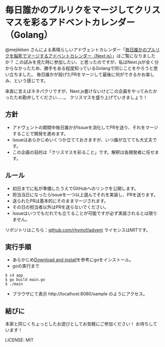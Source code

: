 # 毎日誰かのプルリクをマージしてクリスマスを彩るアドベントカレンダー（Golang）

@mejileben さんによる素晴らしいアドヴェントカレンダー「[毎日誰かのプルリクを脳死でマージするアドベントカレンダー（Next.js）](https://qiita.com/advent-calendar/2021/full-scratch-awesome-app-nextjs)」はご覧になりましたか？
この試みを見た時に参加したい、と思ったのですが、私はNext.jsが全く分からなかったため、勝手をある程度知っているGolangで同じことをやろうと思い立ちました。
毎日誰かが投げたPRをマージして最後に何ができるかお楽しみ、という感じです。

率直に言えばネタパクリですが、Next.js書けないけどこの企画をやってみたかったため勘弁してください……。
クリスマスを盛り上げていきましょう！

## 方針

* アドヴェントの期間中毎日誰かがIssueを消化してPRを送り、それをマージすることで開発を進めます。
* Issueはあらかじめいくつか立てておきますが、いつ誰が立てても大丈夫です。
* この企画の目的は「クリスマスを彩ること」です。解釈は各開発者に任せます。

## ルール

* 初日までに私が準備したうえでGitHubへのリンクを公開します。
* 担当当日になったらIssueを一つ以上選んでそれを実装し、PRを送ります。
* 送られたPRは基本的にそのままマージされます。
* その日の担当者以外はPRを送らないでください。
* Issueはいつでもだれでも立てることが可能ですが必ず実装されるとは限りません。

リポジトリはこちら：[github.com/rhymof/advent](https://github.com/rhymof/advent)
ライセンスはMITです。

## 実行手順

* あらかじめ[Download and install](https://golang.org/doc/install)を参考にgoをインストール。
* goの実行まで
```
$ cd app
$ go build main.go
$ ./main
```
* ブラウザにて表示
http://localhost:8080/sample
のようにアクセス。

## 結びに

本家と同じくちょっとしたお遊びとしてお気軽にご参加ください！
お待ちしています！

LICENSE: MIT